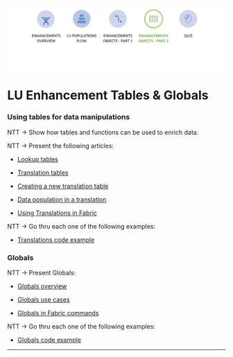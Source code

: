 ![](/academy/Training_Level_1/05_LU_Enhancements/images/EnhancementTablesState.PNG) 

#   LU Enhancement Tables & Globals


### Using tables for data manipulations

NTT -> Show how tables and functions can be used to enrich data.

NTT -> Present the following articles:

-  [Lookup tables](/articles/07_table_population/11_lookup_tables.md)

-  [Translation tables](/articles/09_translations/01_translations_overview_and_use_cases.md)

-  [Creating a new translation table](/articles/09_translations/02_creating_a_new_translation_in_fabric.md) 

-  [Data population in a translation](/articles/09_translations/03_data_population_in_a_translation.md)

-  [Using Translations in Fabric](/articles/09_translations/04_using_translations_in_fabric.md)


NTT -> Go thru each one of the following examples:
-  [Translations code example](/articles/09_translations/05_translations_code_examples.md)



### Globals

NTT -> Present Globals:

-  [Globals overview](/articles/08_globals/01_globals_overview.md)

-  [Globals use cases](/articles/08_globals/02_globals_use_cases.md)

-  [Globals in Fabric commands](/articles/08_globals/03_set_globals.md)


NTT -> Go thru each one of the following examples:
-  [Globals code example](/articles/08_globals/04_globals_code_examples.md)



------
